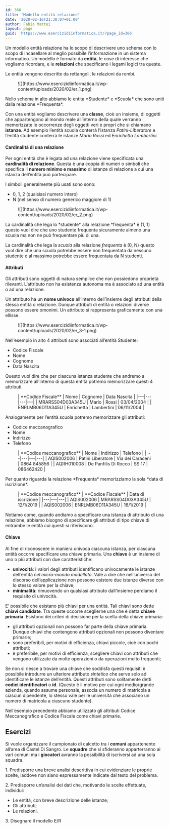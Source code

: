 ```yaml
---
id: 366
title: 'Modello entità relazione'
date: '2020-02-16T21:30:07+01:00'
author: Fabio Mattei
layout: page
guid: 'https://www.esercizidiinformatica.it/?page_id=366'
---
```


Un modello entità relazione ha lo scopo di descrivere uno schema con lo scopo di incasellare al meglio possibile l’informazione in un sistema informatico. Un modello è formato da **entità**, le cose di interesse che vogliamo ricordare, e le **relazioni** che specificano i legami logici tra queste.

Le entità vengono descritte da rettangoli, le relazioni da rombi.

<figure class="wp-block-image size-large">![](https://www.esercizidiinformatica.it/wp-content/uploads/2020/02/er_1.png)</figure>Nello schema in alto abbiamo le entità *Studente* e *Scuola* che sono uniti dalla relazione *Frequenta*.

Con una entità vogliamo descrivere una **classe**, cioè un insieme, di oggetti che appartengono al mondo reale all’interno della quale verranno memorizzate le occorrenze degli oggetti veri e propri che si chiamano **istanze**. Ad esempio l’entità scuola conterrà l’istanza *Patini-Liberatore* e l’entità studente conterrà le istanze *Mario Rossi* ed *Enrichetta Lambertini*.

#### Cardinalità di una relazione

Per ogni entità che è legata ad una relazione viene specificata una **cardinalità di relazione**. Questa è una coppia di numeri o simboli che specifica il **numero minimo e massimo** di istanze di relazione a cui una istanza dell’entità può partecipare.

I simboli generalmente più usati sono sono:

- 0, 1, 2 (qualsiasi numero intero)
- N (nel senso di numero generico maggiore di 1)

<figure class="wp-block-image size-large">![](https://www.esercizidiinformatica.it/wp-content/uploads/2020/02/er_2.png)</figure>La cardinalità che lega lo *studente* alla relazione *frequenta* è (1, 1) questo vuol dire che uno studente frequenta sicuramente almeno una scuola ma non ne può frequentare più di una.

La cardinalità che lega la *scuola* alla relazione *frequenta* è (0, N) questo vuol dire che una scuola potrebbe essere non frequentata da nessuno studente e al massimo potrebbe essere frequentata da N studenti.

#### Attributi

Gli attributi sono oggetti di natura semplice che non possiedono proprietà rilevanti. L’attributo non ha esistenza autonoma ma è associato ad una entità o ad una relazione.

Un attributo ha un **nome univoco** all’interno dell’insieme degli attributi della stessa entità o relazione. Dunque attributi di entità o relazioni diverse possono essere omonimi. Un attributo si rappresenta graficamente con una ellisse.

<figure class="wp-block-image size-large">![](https://www.esercizidiinformatica.it/wp-content/uploads/2020/02/er_3-1.png)</figure>Nell’esempio in alto 4 attributi sono associati all’entità Studente:

- Codice Fiscale
- Nome
- Cognome
- Data Nascita

Questo vuol dire che per ciascuna istanza studente che andremo a memorizzare all’interno di questa entità potremo memorizzare questi 4 attributi.

<figure class="wp-block-table">| **Codice Fiscale** | Nome | Cognome | Data Nascita |
|---|---|---|---|
| MRARSS04D03A345U | Mario | Rossi | 03/04/2004 |
| ENRLMB06D11A345U | Enrichetta | Lambertini | 06/11/2004 |

</figure>Analogamente per l’entità scuola potremo memorizzare gli attributi:

- Codice meccanografico
- Nome
- Indirizzo
- Telefono

<figure class="wp-block-table">| **Codice meccanografico** | Nome | Indirizzo | Telefono |
|---|---|---|---|
| AQIS002006 | Patini Liberatore | Via dei Caraceni | 0864 845856 |
| AQRH010008 | De Panfilis    Di Rocco | SS 17 | 086462420 |

</figure>Per quanto riguarda la relazione *Frequenta* memorizziamo la sola *data di iscrizione*.

<figure class="wp-block-table">| **Codice meccanografico** | **Codice Fiscale** | Data di iscrizione |
|---|---|---|
| AQIS002006 | MRARSS04D03A345U | 12/1/2019 |
| AQIS002006 | ENRLMB06D11A345U | 16/1/2019 |

</figure>Notiamo come, quando andiamo a specificare una istanza di attributo di una relazione, abbiamo bisogno di specificare gli attributi di tipo chiave di entrambe le entità cui questi si riferiscono.

#### Chiave

Al fine di riconoscere in maniera univoca ciascuna istanza, per ciascuna entità occorre specificare una chiave primaria. Una **chiave** è un insieme di uno o più attributi con due caratteristiche:

- **univocità**: i valori degli attributi identificano univocamente le istanze dell’entità *nel micro-mondo modellato*. Vale a dire che nell’universo del discorso dell’applicazione non possono esistere due istanze diverse con lo stesso valore per la chiave;
- **minimalità**: rimuovendo un qualsiasi attributo dall’insieme perdiamo il requisito di univocità.

E’ possibile che esistano più chiavi per una entità. Tali chiavi sono dette **chiavi candidate**. Tra queste occorre sceglierne una che è detta **chiave primaria**. Esistono dei criteri di decisione per la scelta della chiave primaria:

- gli attributi opzionali non possono far parte della chiave primaria. Dunque chiavi che contengono attributi opzionali non possono diventare primarie;
- sono preferibili, per motivi di efficienza, chiavi piccole, cioè con pochi attributi;
- è preferibile, per motivi di efficienza, scegliere chiavi con attributi che vengono utilizzate da molte operazioni o da operazioni molto frequenti;

Se non si riesce a trovare una chiave che soddisfa questi requisiti è possibile introdurre un ulteriore attributo *sintetico* che serve solo ad identificare le istanze dell’entità. Questi attributi sono solitamente detti **codici identificatori** o **id**. (Questo è il motivo per cui ogni medio/grande azienda, quando assume personale, associa un numero di matricola a ciascun dipendente, lo stesso vale per le università che associano un numero di matricola a ciascuno studente).

Nell’esempio precedente abbiamo utilizzato gli attributi Codice Meccanografico e Codice Fiscale come chiavi primarie.

## Esercizi

Si vuole organizzare il campionato di calcetto tra i **comuni** appartenente all’area di Castel Di Sangro. Le **squadre** che si sfideranno apparterranno ai vari comuni ma i **giocatori** avranno la possibilità di iscriversi ad una sola squadra.

1\. Predisporre una breve analisi descrittiva in cui evidenziare le proprie scelte, laddove non siano espressamente indicate dal testo del problema.

2\. Predisporre un’analisi dei dati che, motivando le scelte effettuate, individui:

- Le entità, con breve descrizione delle istanze;
- Gli attributi;
- Le relazioni.

3\. Disegnare il modello E/R